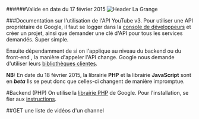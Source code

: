 ######Valide en date du 17 février 2015
![Header La Grange](http://clients.la-grange.ca/grange/grange_header.jpg "Header La Grange")

###Documentation sur l'utilisation de l'API YouTube v3.
Pour utiliser une API propriétaire de Google, il faut se logger dans la [console de développeurs](https://console.developers.google.com/project)
et créer un projet, ainsi que demander une clé d'API pour tous les services demandés. Super simple.

Ensuite dépendamment de si on l'applique au niveau du backend ou du front-end , la manière 
d'appeler l'API change. Google nous demande d'utiliser leurs [bibliothèques clientes](https://developers.google.com/youtube/v3/libraries).

**NB:** En date du 18 février 2015, la librairie **PHP** et la librairie **JavaScript** sont en **_beta_** Ils se peut donc que 
celles-ci changent de manière impromptue.

#Backend (PHP)
On utilise la [librairie PHP](https://developers.google.com/api-client-library/php/start/get_started) de Google. 
Pour l'installation, se fier aux [instructions](https://developers.google.com/api-client-library/php/start/installation).

##GET une liste de vidéos d'un channel
